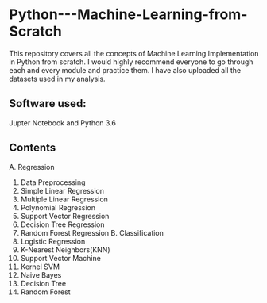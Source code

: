 # Python---Machine-Learning-from-Scratch
This repository covers all the concepts of Machine Learning Implementation in Python from scratch. I would highly recommend everyone to go through each and every module and practice them. I have also uploaded all the datasets used in my analysis.

## Software used:
Jupter Notebook and Python 3.6

## Contents 
A.  Regression
1.  Data Preprocessing
2.  Simple Linear Regression
3.  Multiple Linear Regression
4.  Polynomial Regression
5.  Support Vector Regression
6.  Decision Tree Regression
7.  Random Forest Regression
B.  Classification
8.  Logistic Regression
9.  K-Nearest Neighbors(KNN)
10. Support Vector Machine
11. Kernel SVM
12. Naive Bayes
13. Decision Tree
14. Random Forest
